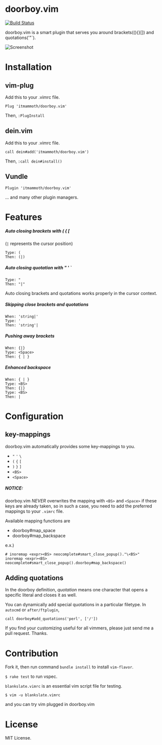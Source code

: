 # doorboy.vim

[![Build Status](https://travis-ci.org/itmammoth/doorboy.vim.svg?branch=master)](https://travis-ci.org/itmammoth/doorboy.vim)

doorboy.vim is a smart plugin that serves you around brackets((){}[]) and quotations('"`).

![Screenshot](https://raw.githubusercontent.com/itmammoth/doorboy.vim/master/images/doorboy.gif)

# Installation

## vim-plug
Add this to your .vimrc file.

    Plug 'itmammoth/doorboy.vim'

Then, `:PlugInstall`

## dein.vim
Add this to your .vimrc file.

    call dein#add('itmammoth/doorboy.vim')

Then, `:call dein#install()`

## Vundle

    Plugin 'itmammoth/doorboy.vim'


... and many other plugin managers.

# Features

##### Auto closing brackets with ( { [  
(`|` represents the cursor position)

    Type: (
    Then: (|)

##### Auto closing quotation with " ' `

    Type: "
    Then: "|"

Auto closing brackets and quotations works properly in the cursor context.

##### Skipping close brackets and quotations

    When: 'string|'
    Type: '
    Then: 'string'|

##### Pushing away brackets

    When: {|}
    Type: <Space>
    Then: { | }

##### Enhanced backspace

    When: { | }
    Type: <BS>
    Then: {|}
    Type: <BS>
    Then: |


# Configuration

## key-mappings

doorboy.vim automatically provides some key-mappings to you.

* `"` `'` `\`
* `(` `{` `[`
* `)` `}` `]`
* `<BS>`
* `<Space>`

##### NOTICE:
doorboy.vim *NEVER* overwrites the mapping with `<BS>` and `<Space>` if these keys are already taken, so in such a case, you need to add the preferred mappings to your `.vimrc` file.

Available mapping functions are
* doorboy#map_space
* doorboy#map_backspace

e.x.)

    # inoremap <expr><BS> neocomplete#smart_close_popup()."\<BS>"
    inoremap <expr><BS> neocomplete#smart_close_popup().doorboy#map_backspace()

## Adding quotations

In the doorboy definition, *quotation* means one character that opens a specific literal and closes it as well.

You can dynamically add special quotations in a particular filetype. In `autocmd` or `after/ftplugin`,

    call doorboy#add_quotations('perl', ['/'])

If you find your customizing useful for all vimmers, please just send me a pull request. Thanks.

# Contribution

Fork it, then run command `bundle install` to install `vim-flavor`.

`$ rake test` to run vspec.

`blankslate.vimrc` is an essential vim script file for testing.

    $ vim -u blankslate.vimrc

and you can try vim plugged in doorboy.vim

# License

MIT License.
